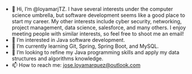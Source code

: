 - 👋 Hi, I’m @loyamarjTZ. I have several interests under the computer science umbrella, but software development seems like a good place to start my career. My other interests include cyber security, networking, project management, data science, salesforce, and many others. I enjoy meeting people with similar interests, so feel free to shoot me an email!
- 👀 I’m interested in Java software development.
- 🌱 I’m currently learning Git, Spring, Spring Boot, and MySQL.
- 💞️ I’m looking to refine my Java programming skills and apply my data structures and algorithms knowledge.
- 📫 How to reach me: jose.loyamarquez@outlook.com

<!---
loyamarjTZ/loyamarjTZ is a ✨ special ✨ repository because its `README.md` (this file) appears on your GitHub profile.
You can click the Preview link to take a look at your changes.
--->
